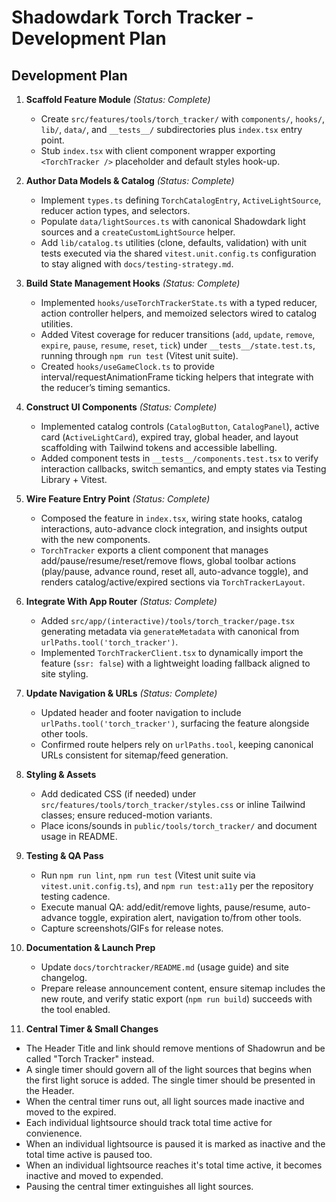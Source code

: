 # Shadowdark Torch Tracker - Development Plan

## Development Plan

1. **Scaffold Feature Module** *(Status: Complete)*
   - Create `src/features/tools/torch_tracker/` with `components/`, `hooks/`, `lib/`, `data/`, and `__tests__/` subdirectories plus `index.tsx` entry point.
   - Stub `index.tsx` with client component wrapper exporting `<TorchTracker />` placeholder and default styles hook-up.

2. **Author Data Models & Catalog** *(Status: Complete)*
   - Implement `types.ts` defining `TorchCatalogEntry`, `ActiveLightSource`, reducer action types, and selectors.
   - Populate `data/lightSources.ts` with canonical Shadowdark light sources and a `createCustomLightSource` helper.
   - Add `lib/catalog.ts` utilities (clone, defaults, validation) with unit tests executed via the shared `vitest.unit.config.ts` configuration to stay aligned with `docs/testing-strategy.md`.

3. **Build State Management Hooks** *(Status: Complete)*
   - Implemented `hooks/useTorchTrackerState.ts` with a typed reducer, action controller helpers, and memoized selectors wired to catalog utilities.
   - Added Vitest coverage for reducer transitions (`add`, `update`, `remove`, `expire`, `pause`, `resume`, `reset`, `tick`) under `__tests__/state.test.ts`, running through `npm run test` (Vitest unit suite).
   - Created `hooks/useGameClock.ts` to provide interval/requestAnimationFrame ticking helpers that integrate with the reducer’s timing semantics.

4. **Construct UI Components** *(Status: Complete)*
   - Implemented catalog controls (`CatalogButton`, `CatalogPanel`), active card (`ActiveLightCard`), expired tray, global header, and layout scaffolding with Tailwind tokens and accessible labelling.
   - Added component tests in `__tests__/components.test.tsx` to verify interaction callbacks, switch semantics, and empty states via Testing Library + Vitest.

5. **Wire Feature Entry Point** *(Status: Complete)*
   - Composed the feature in `index.tsx`, wiring state hooks, catalog interactions, auto-advance clock integration, and insights output with the new components.
   - `TorchTracker` exports a client component that manages add/pause/resume/reset/remove flows, global toolbar actions (play/pause, advance round, reset all, auto-advance toggle), and renders catalog/active/expired sections via `TorchTrackerLayout`.

6. **Integrate With App Router** *(Status: Complete)*
   - Added `src/app/(interactive)/tools/torch_tracker/page.tsx` generating metadata via `generateMetadata` with canonical from `urlPaths.tool('torch_tracker')`.
   - Implemented `TorchTrackerClient.tsx` to dynamically import the feature (`ssr: false`) with a lightweight loading fallback aligned to site styling.

7. **Update Navigation & URLs** *(Status: Complete)*
   - Updated header and footer navigation to include `urlPaths.tool('torch_tracker')`, surfacing the feature alongside other tools.
   - Confirmed route helpers rely on `urlPaths.tool`, keeping canonical URLs consistent for sitemap/feed generation.

8. **Styling & Assets**
   - Add dedicated CSS (if needed) under `src/features/tools/torch_tracker/styles.css` or inline Tailwind classes; ensure reduced-motion variants.
   - Place icons/sounds in `public/tools/torch_tracker/` and document usage in README.

9. **Testing & QA Pass**
   - Run `npm run lint`, `npm run test` (Vitest unit suite via `vitest.unit.config.ts`), and `npm run test:a11y` per the repository testing cadence.
   - Execute manual QA: add/edit/remove lights, pause/resume, auto-advance toggle, expiration alert, navigation to/from other tools.
   - Capture screenshots/GIFs for release notes.

10. **Documentation & Launch Prep**
    - Update `docs/torchtracker/README.md` (usage guide) and site changelog.
    - Prepare release announcement content, ensure sitemap includes the new route, and verify static export (`npm run build`) succeeds with the tool enabled.

11. **Central Timer & Small Changes**
   - The Header Title and link should remove mentions of Shadowrun and be called "Torch Tracker" instead.
   - A single timer should govern all of the light sources that begins when the first light soruce is added. The single timer should be presented in the Header.
   - When the central timer runs out, all light sources made inactive and moved to the expired. 
   - Each individual lightsource should track total time active for convienence.
   - When an individual lightsource is paused it is marked as inactive and the total time active is paused too.
   - When an individual lightsource reaches it's total time active, it becomes inactive and moved to expended.
   - Pausing the central timer extinguishes all light sources.
